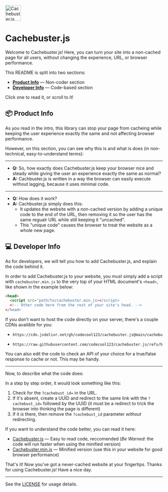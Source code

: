 <img src="https://github.com/user-attachments/assets/e5d5e042-0776-4751-ad43-838949fcc9e9" alt="Cachebuster.js Logo" height="50px">

# Cachebuster.js

Welcome to Cachebuster.js! Here, you can turn your site into a non-cached page for all users, without changing the experience, URL, or browser performance.

This README is split into two sections:
- **[Product Info](#-product-info)** — Non-coder section
- **[Developer Info](#-developer-info)** — Code-based section

Click one to read it, or scroll to it!

## 📦 Product Info
As you read in the intro, this library can stop your page from cacheing while keeping the user experience exactly the same and not affecting browser performance.

However, on this section, you can see why this is and what is does (in non-technical, easy-to-understand terms):
 
---
- **Q:** So, how exactly does Cachebuster.js keep your browser nice and steady while giving the user an experience exactly the same as normal?
- **A:** Cachbuster.js is written in a way the browser can easily execute without lagging, because it uses minimal code.

 
---
- **Q:** How does it work?
- **A:** Cachbuster.js simply does this:
  - It updates the website with a non-cached version by adding a unique code to the end of the URL, then removing it so the user has the same regualr URL while still keeping it "uncached".
  - This "unique code" causes the browser to treat the website as a whole new page.

## 💻 Developer Info
As for developers, we will tell you how to add Cachebuster.js, and explain the code behind it.

In order to add Cachebuster.js to your website, you must simply add a script with `cachebuster.min.js` to the very top of your HTML document's `<head>`, like shown in the example below:

```html
<head>
  <script src="path/to/cachebuster.min.js></script>
  <!-- Other code here from the rest of your site's head. -->
</head>
```

If you don't want to host the code directly on your server, there's a couple CDNs availible for you:

- ```url
  https://cdn.jsdelivr.net/gh/codecool123/cachebuster.js@main/cachebuster.min.js
  ```
- ```url
  https://raw.githubusercontent.com/codecool123/cachebuster.js/refs/heads/main/cachebuster.min.js
  ```

You can also edit the code to check an API of your choice for a true/false response to cache or not. This may be handy.
 
---
Now, to describe what the code does:


In a step by step order, it would look something like this:

1. Check for the `?cachebust_id=` in the URL.
2. If it's absent, create a UUID and redirect to the same link with the `?cachebust_id=` followed by the UUID (it must be a redirect to trick the browser into thinking the page is different)
3. If it *is* there, then remove the `?cachebust_id` parameter *without* redirecting.

If you want to understand the code better, you can read it here:
- [Cachebuster.js](cachebuster.js) — Easy to read code, reccomended (*Be Warned*: the code will run faster when using the minified version)
- [Cachebuster.min.js](cachebuster.min.js) — Minified version (use this in your website for good browser performance)

That's it! Now you've got a never-cached website at your fingertips.
Thanks for using Cachebuster.js! Have a nice day.
 
---
See the [LICENSE](LICENSE) for usage details.
